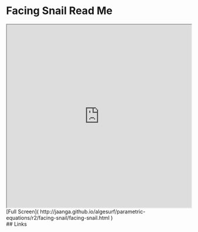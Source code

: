 Facing Snail Read Me
===

<iframe src='http://jaanga.github.io/algesurf/parametric-equations/r2/facing-snail/facing-snail.html' width=100% height=500px >
There is an `iframe` here. It is not visible when viewed on github.com/algesurf. To view, please see 'Project Links' below.
</iframe>
[Full Screen]( http://jaanga.github.io/algesurf/parametric-equations/r2/facing-snail/facing-snail.html )
<br>
## Links 
<http://www.3d-meier.de/tut3/Seite105.html>  
